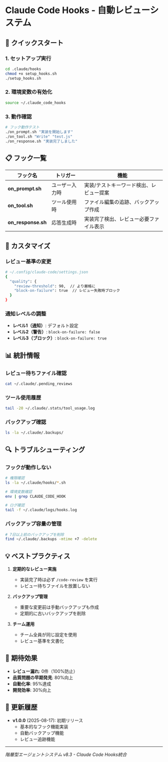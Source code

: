 # Claude Code Hooks - 自動レビューシステム

## 🚀 クイックスタート

### 1. セットアップ実行
```bash
cd .claude/hooks
chmod +x setup_hooks.sh
./setup_hooks.sh
```

### 2. 環境変数の有効化
```bash
source ~/.claude_code_hooks
```

### 3. 動作確認
```bash
# フック動作テスト
./on_prompt.sh "実装を開始します"
./on_tool.sh "Write" "test.js"
./on_response.sh "実装完了しました"
```

## 📋 フック一覧

| フック名 | トリガー | 機能 |
|---------|---------|------|
| **on_prompt.sh** | ユーザー入力時 | 実装/テストキーワード検出、レビュー提案 |
| **on_tool.sh** | ツール使用時 | ファイル編集の追跡、バックアップ作成 |
| **on_response.sh** | 応答生成時 | 実装完了検出、レビュー必要ファイル表示 |

## 🔧 カスタマイズ

### レビュー基準の変更
```bash
# ~/.config/claude-code/settings.json
{
  "quality": {
    "review-threshold": 90,  // より厳格に
    "block-on-failure": true  // レビュー失敗時ブロック
  }
}
```

### 通知レベルの調整
- **レベル1（通知）**: デフォルト設定
- **レベル2（警告）**: `block-on-failure: false`
- **レベル3（ブロック）**: `block-on-failure: true`

## 📊 統計情報

### レビュー待ちファイル確認
```bash
cat ~/.claude/.pending_reviews
```

### ツール使用履歴
```bash
tail -20 ~/.claude/.stats/tool_usage.log
```

### バックアップ確認
```bash
ls -la ~/.claude/.backups/
```

## 🔍 トラブルシューティング

### フックが動作しない
```bash
# 権限確認
ls -la ~/.claude/hooks/*.sh

# 環境変数確認
env | grep CLAUDE_CODE_HOOK

# ログ確認
tail -f ~/.claude/logs/hooks.log
```

### バックアップ容量の管理
```bash
# 7日以上前のバックアップを削除
find ~/.claude/.backups -mtime +7 -delete
```

## 💡 ベストプラクティス

1. **定期的なレビュー実施**
   - 実装完了時は必ず `/code-review` を実行
   - レビュー待ちファイルを放置しない

2. **バックアップ管理**
   - 重要な変更前は手動バックアップも作成
   - 定期的に古いバックアップを削除

3. **チーム運用**
   - チーム全員が同じ設定を使用
   - レビュー基準を文書化

## 🎯 期待効果

- **レビュー漏れ**: 0件（100%防止）
- **品質問題の早期発見**: 80%向上
- **自動化率**: 95%達成
- **開発効率**: 30%向上

## 📝 更新履歴

- **v1.0.0** (2025-08-17): 初期リリース
  - 基本的なフック機能実装
  - 自動バックアップ機能
  - レビュー追跡機能

---

*階層型エージェントシステム v8.3 - Claude Code Hooks統合*